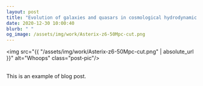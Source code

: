 ```yaml
---
layout: post
title: "Evolution of galaxies and quasars in cosmological hydrodynamic simulations"
date: 2020-12-30 10:00:40
blurb: " "
og_image: /assets/img/work/Asterix-z6-50Mpc-cut.png
---
```


<img src="{{ "/assets/img/work/Asterix-z6-50Mpc-cut.png" | absolute_url }}" alt="Whoops" class="post-pic"/>
<br />
<br />

This is an example of blog post.
